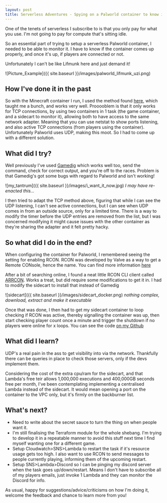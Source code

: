 ```yaml
---
layout: post
title: Serverless Adventures - Spying on a Palworld container to know if it's in use or not?
---
```


One of the tenets of serverless I subscribe to is that you only pay for what you use.  I'm not going to pay for compute that's sitting idle.

So an essential part of trying to setup a serverless Palworld container, I needed to be able to monitor it.  I have to know if the container comes up properly, and once it's up, if players are connected or not.

Unfortunately I can't be like Lifmunk here and just demand it!

![Picture_Example]({{ site.baseurl }}/images/palworld_lifmunk_uzi.png)

## How I've done it in the past

So with the Minecraft container I run, I used the method found [here](https://github.com/doctorray117/minecraft-ondemand/blob/main/README.md), which taught me a bunch, and works very well.  Prooooblem is that it only works for TCP connections, by using two containers in 1 task (the game container, and a sidecart to monitor it), allowing both to have access to the same network adapter.  Meaning that you can use netstat to show ports listening, and also active TCP connections (from players using the container).  Unfortunately Palworld uses UDP, making this moot.  So I had to come up with a different solution.

## What did I try?

Well previously I've used [Gamedig](https://www.npmjs.com/package/gamedig) which works well too, send the command, check for correct output, and you're off to the races.  Problem is that Gamedig's got some bugs with regard to Palworld and isn't working!

![my_tantrum]({{ site.baseurl }}/images/i_want_it_now.jpg)
*I may have re-enacted this...*

I then tried to adapt the TCP method above, figuring that while I can see the UDP listening, I can't see active connections, but I can see when UDP comes in from an outside source, only for a limited time.  There is a way to modify the timer before the UDP entries are removed from the list, but I was concerned modifying it might cause issues with the other container as they're sharing the adapter and it felt pretty hacky.

## So what did I do in the end?

When configuring the container for Palworld, I remembered seeing the setting for enabling RCON.  RCON was developed by Valve as a way to get a Remote CONsole, hence the name.  You can find more information [here](https://developer.valvesoftware.com/wiki/Source_RCON_Protocol)

After a bit of searching online, I found a neat little RCON CLI client called [ARRCON](https://github.com/radj307/ARRCON).  Works a treat, but did require some modifications to get it in.  I had to modify the sidecart to install that instead of Gamedig

![sidecart]({{ site.baseurl }}/images/sidecart_docker.png)
*nothing complex, download, extract and make it executable*

Once that was done, I then had to get my sidecart container to loop checking if RCON was active, thereby signalling the container was up, then start checking player count once a minute and trigger the shutdown if no players were online for x loops.  You can see the code [on my Github](https://github.com/joebywan/GameServerIaC/blob/main/palworldecswatchersidecart/palworldsidecart/watchdog.sh)

## What did I learn?

UDP's a real pain in the ass to get visibility into via the network.  Thankfully there can be queries in place to check those servers, only if the devs implement them.

Considering the cost of the extra cpu/ram for the sidecart, and that Lambda's free teir allows 1,000,000 executions and 400,000GB seconds free per month, I've been contemplating implementing a centralised Lambda instead of the sidecart.  It would mean opening a port on the container to the VPC only, but it's firmly on the backburner list.

## What's next?

- Need to write about the secret sauce to turn the thing on when people want it.
- I'm still finalising the Terraform module for the whole shebang.  I'm trying to develop it in a repeatable manner to avoid this stuff next time I find myself wanting one for a different game.
- Setup Cloudwatch>SNS>Lambda to restart the task if it's resource usage gets too high.  I also want to use RCON to send messages to people currently playing, informing them of the upcoming restart.
- Setup SNS>Lambda>Discord so I can be pinging my discord server when the task goes up/down/restart.  Means I don't have to subscribe all of my players emails, just invoke 1 Lambda and they can monitor the Discord for info.

As usual, happy for suggestions/advice/criticisms on how I'm doing it, welcome the feedback and chance to learn more from you!
